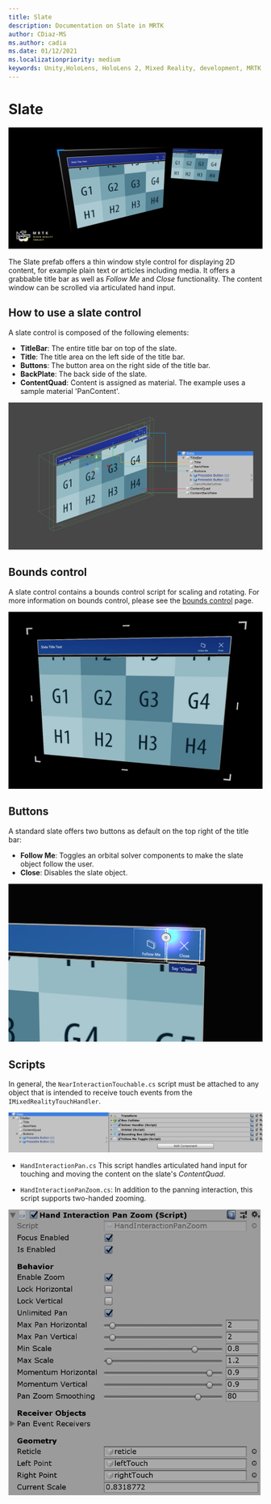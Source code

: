 ```yaml
---
title: Slate
description: Documentation on Slate in MRTK
author: CDiaz-MS
ms.author: cadia 
ms.date: 01/12/2021
ms.localizationpriority: medium
keywords: Unity,HoloLens, HoloLens 2, Mixed Reality, development, MRTK, Slate,
---
```


# Slate

![Slate](../images/slate/MRTK_Slate_Main.png)

The Slate prefab offers a thin window style control for displaying 2D content, for example plain text or articles including media. It offers a grabbable title bar as well as *Follow Me* and *Close* functionality. The content window can be scrolled via articulated hand input.

## How to use a slate control

A slate control is composed of the following elements:

* **TitleBar**: The entire title bar on top of the slate.
* **Title**: The title area on the left side of the title bar.
* **Buttons**: The button area on the right side of the title bar.
* **BackPlate**: The back side of the slate.
* **ContentQuad**: Content is assigned as material. The example uses a sample material 'PanContent'.

<img src="../images/slate/MRTK_SlateStructure.jpg" width="650" alt="Slate Structure in the Unity editor">

## Bounds control

A slate control contains a bounds control script for scaling and rotating. For more information on bounds control, please see the [bounds control](bounds-control.md) page.

<img src="../images/slate/MRTK_Slate_BB.jpg" width="650" alt="Slate BB">

## Buttons

A standard slate offers two buttons as default on the top right of the title bar:

* **Follow Me**: Toggles an orbital solver components to make the slate object follow the user.
* **Close**: Disables the slate object.

<img src="../images/slate/MRTK_Slate_Buttons.jpg" width="650" alt="Slate Button">

## Scripts

In general, the `NearInteractionTouchable.cs` script must be attached to any object that is intended to receive touch events from the `IMixedRealityTouchHandler`.

<img src="../images/slate/MRTK_Slate_Scripts.png" alt="Slate Structure">

* `HandInteractionPan.cs` This script handles articulated hand input for touching and moving the content on the slate's *ContentQuad*.

* `HandInteractionPanZoom.cs`: In addition to the panning interaction, this script supports two-handed zooming.

<img src="../images/slate/MRTK_Slate_PanZoom.png" width="500" alt="Slate Pan Zooming">
